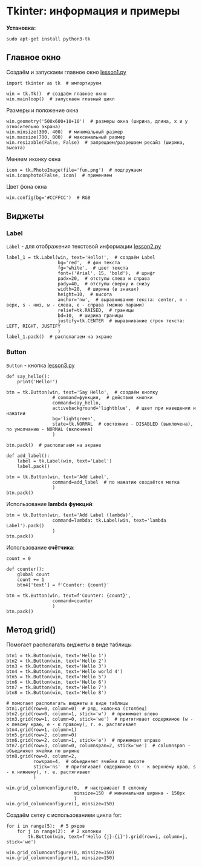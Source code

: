 # Tkinter: информация и примеры

**Установка:**

`sudo apt-get install python3-tk`

## Главное окно

Создаём и запускаем главное окно [lesson1.py](gui_project/lesson1.py)

```Python3
import tkinter as tk  # импортируем

win = tk.Tk()  # создаём главное окно
win.mainloop()  # запускаем главный цикл
```

Размеры и положение окна

```Python3
win.geometry('500x600+10+10')  # размеры окна (ширина, длина, x и y относительно экрана)
win.minsize(300, 400)  # минимальный размер
win.maxsize(700, 800)  # максимальный размер
win.resizable(False, False)  # запрещаем/разрешаем ресайз (ширина, высота)
```

Меняем иконку окна

```Python3
icon = tk.PhotoImage(file='fun.png')  # подгружаем
win.iconphoto(False, icon)  # применяем
```

Цвет фона окна

```Python3
win.config(bg='#CCFFCC')  # RGB
```

## Виджеты

### Label

`Label` - для отображения текстовой информации [lesson2.py](gui_project/lesson2.py)

```Python3
label_1 = tk.Label(win, text='Hello!',  # создаём Label
                   bg='red',  # фон текста
                   fg='white',  # цвет текста
                   font=('Arial', 15, 'bold'),  # шрифт
                   padx=20,  # отступы слева и справа
                   pady=40,  # отступы сверху и снизу
                   width=20,  # ширина (в знаках)
                   height=10,  # высота
                   anchor='nw',  # выравнивание текста: center, n - верх, s - низ, w - слева, e - справа (можно парами)
                   relief=tk.RAISED,  # границы
                   bd=10,  # ширина границы
                   justify=tk.CENTER  # выравнивание строк текста: LEFT, RIGHT, JUSTIFY
                   )
label_1.pack()  # располагаем на экране
```

### Button

`Button` - кнопка [lesson3.py](gui_project/lesson3.py)

```Python3
def say_hello():
    print('Hello!')

btn = tk.Button(win, text='Say Hello',  # создаём кнопку
                 # command=функция,  # действия кнопки
                 command=say_hello,
                 activebackground='lightblue',  # цвет при наведении и нажатии
                 bg='lightgreen',
                 state=tk.NORMAL  # состояние - DISABLED (выключена), по умолчанию - NORMAL (включена)
                 )

btn.pack()  # располагаем на экране
```

```Python3
def add_label():
    label = tk.Label(win, text='Label')
    label.pack()

btn = tk.Button(win, text='Add Label',
                 command=add_label  # по нажатию создаётся метка
                 )
btn.pack()
```

Использование **lambda функций**:

```Python3
btn = tk.Button(win, text='Add Label (lambda)',
                 command=lambda: tk.Label(win, text='lambda Label').pack()
                 )
btn.pack()
```

Использование **счётчика**:

```Python3
count = 0

def counter():
    global count
    count += 1
    btn4['text'] = f'Counter: {count}'

btn = tk.Button(win, text=f'Counter: {count}',
                 command=counter
                 )
btn.pack()
```

## Метод grid()

Помогает располагать виджеты в виде таблицы

```Python3
btn1 = tk.Button(win, text='Hello 1')
btn2 = tk.Button(win, text='Hello 2')
btn3 = tk.Button(win, text='Hello 3')
btn4 = tk.Button(win, text='Hello world 4')
btn5 = tk.Button(win, text='Hello 5')
btn6 = tk.Button(win, text='Hello 6')
btn7 = tk.Button(win, text='Hello 7')
btn8 = tk.Button(win, text='Hello 8')

# помогает располагать виджеты в виде таблицы
btn1.grid(row=0, column=0)  # ряд, колонка (столбец)
btn2.grid(row=0, column=1, stick='w')  # прижимает влево
btn3.grid(row=1, column=0, stick='we')  # притягивает содержимое (w - к левому краю, e - к правому), т. е. растягивает
btn4.grid(row=1, column=1)
btn5.grid(row=2, column=0)
btn6.grid(row=2, column=1, stick='e')  # прижимает вправо
btn7.grid(row=3, column=0, columnspan=2, stick='we')  # columnspan - объединяет ячейки по ширине
btn8.grid(row=0, column=2,
          rowspan=4,  # объединяет ячейки по высоте
          stick='ns'  # притягивает содержимое (n - к верхнему краю, s - к нижнему), т. е. растягивает
          )

win.grid_columnconfigure(0,  # настраивает 0 солонку
                         minsize=150  # минимальная ширина - 150px
                         )
win.grid_columnconfigure(1, minsize=150)
```

Создаём сетку с использованием цикла for:

```Python3
for i in range(5):  # 5 рядов
    for j in range(2):  # 2 колонки
        tk.Button(win, text=f'Hello {j}-{i}').grid(row=i, column=j, stick='we')

win.grid_columnconfigure(0, minsize=150)
win.grid_columnconfigure(1, minsize=150)
```